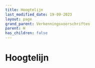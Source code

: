```yaml
---
title: Hoogtelijn
last_modified_date: 19-09-2023
layout: page
grand_parent: Verkenningsvoorschriften
parent: H
has_children: false
---
```


Hoogtelijn
==========

